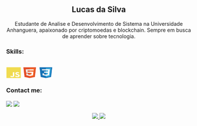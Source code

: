 

<h2 align="center">Lucas da Silva</h2>

<p align="center"> Estudante de Analise e Desenvolvimento de Sistema na Universidade Anhanguera, apaixonado por criptomoedas e blockchain. Sempre em busca de aprender sobre tecnologia.<p>

<h3>Skills:</h3>
  <div style="display: inline_block"><br>
  <img align="center" alt="Lucas-Js" height="30" width="40" src="https://raw.githubusercontent.com/devicons/devicon/master/icons/javascript/javascript-plain.svg">
  <img align="center" alt="Lucas-HTML" height="30" width="40" src="https://raw.githubusercontent.com/devicons/devicon/master/icons/html5/html5-original.svg">
  <img align="center" alt="Lucas-CSS" height="30" width="40" src="https://raw.githubusercontent.com/devicons/devicon/master/icons/css3/css3-original.svg">
  </div>
 
    
  <h3>Contact me:</h3>
    
  <div> 
<a href="https://instagram.com/lucxsapollo" target="_blank"><img align="center" img src="https://img.shields.io/badge/-Instagram-%23E4405F?style=for-the-badge&logo=instagram&logoColor=white" target="_blank"></a>
<a href="https://t.me/lucxsapollo" target="_blank"><img align="center" img src="https://img.shields.io/badge/Telegram-2CA5E0?style=for-the-badge&logo=telegram&logoColor=white" target="_blank"></a> 
    </div><br>
    
  <div align="center">
  <a href="https://github.com/lucxsapollo">
  <img height="180em" src="https://github-readme-stats.vercel.app/api?username=lucxsapollo&show_icons=true&theme=gruvbox&include_all_commits=true&count_private=true"/>
  <img height="180em" src="https://github-readme-stats.vercel.app/api/top-langs/?username=lucxsapollo&layout=compact&langs_count=7&theme=gruvbox"/>
</div>  
   
